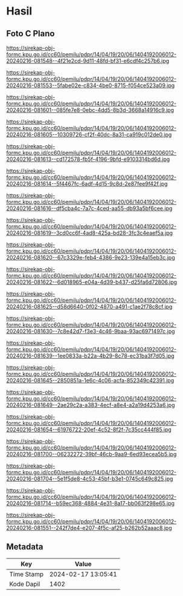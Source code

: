 # Hasil

## Foto C Plano

https://sirekap-obj-formc.kpu.go.id/cc60/pemilu/pdpr/14/04/19/20/06/1404192006012-20240216-081548--4f21e2cd-9d11-48fd-bf31-e6cdf4c257b6.jpg

https://sirekap-obj-formc.kpu.go.id/cc60/pemilu/pdpr/14/04/19/20/06/1404192006012-20240216-081553--5fabe02e-c834-4be0-8715-f054ce523a09.jpg

https://sirekap-obj-formc.kpu.go.id/cc60/pemilu/pdpr/14/04/19/20/06/1404192006012-20240216-081601--085fe7e8-0ebc-4dd5-8b3d-3668a14916c9.jpg

https://sirekap-obj-formc.kpu.go.id/cc60/pemilu/pdpr/14/04/19/20/06/1404192006012-20240216-081605--10309726-cf2f-40dc-8a31-ca919c012de0.jpg

https://sirekap-obj-formc.kpu.go.id/cc60/pemilu/pdpr/14/04/19/20/06/1404192006012-20240216-081613--cd172578-fb5f-4196-9bfd-e9103314bd6d.jpg

https://sirekap-obj-formc.kpu.go.id/cc60/pemilu/pdpr/14/04/19/20/06/1404192006012-20240216-081614--5f4467fc-6adf-4d15-9c8d-2e87fee9f42f.jpg

https://sirekap-obj-formc.kpu.go.id/cc60/pemilu/pdpr/14/04/19/20/06/1404192006012-20240216-081616--df5cba4c-7a7c-4ced-aa55-db93a5bf6cee.jpg

https://sirekap-obj-formc.kpu.go.id/cc60/pemilu/pdpr/14/04/19/20/06/1404192006012-20240216-081619--3cd0cc6f-4ad8-425a-bd28-3fc3c4eaef5a.jpg

https://sirekap-obj-formc.kpu.go.id/cc60/pemilu/pdpr/14/04/19/20/06/1404192006012-20240216-081620--67c3329e-feb4-4386-9e23-139e4a15eb3c.jpg

https://sirekap-obj-formc.kpu.go.id/cc60/pemilu/pdpr/14/04/19/20/06/1404192006012-20240216-081622--6d018965-e04a-4d39-b437-d25fa6d72806.jpg

https://sirekap-obj-formc.kpu.go.id/cc60/pemilu/pdpr/14/04/19/20/06/1404192006012-20240216-081625--d58d6640-0f02-4870-a491-c1ae2f78c8cf.jpg

https://sirekap-obj-formc.kpu.go.id/cc60/pemilu/pdpr/14/04/19/20/06/1404192006012-20240216-081630--7c8e42d7-f3e3-4c46-9baa-93ac6971497c.jpg

https://sirekap-obj-formc.kpu.go.id/cc60/pemilu/pdpr/14/04/19/20/06/1404192006012-20240216-081639--1ee0833a-b22a-4b29-8c78-ec31ba3f7d05.jpg

https://sirekap-obj-formc.kpu.go.id/cc60/pemilu/pdpr/14/04/19/20/06/1404192006012-20240216-081645--2850851a-1e6c-4c06-acfa-852349c42391.jpg

https://sirekap-obj-formc.kpu.go.id/cc60/pemilu/pdpr/14/04/19/20/06/1404192006012-20240216-081649--2ae29c2a-a383-4ecf-a8e4-a2a19d4253a6.jpg

https://sirekap-obj-formc.kpu.go.id/cc60/pemilu/pdpr/14/04/19/20/06/1404192006012-20240216-081654--61976722-20ef-4c52-8f2f-7c35cc444f85.jpg

https://sirekap-obj-formc.kpu.go.id/cc60/pemilu/pdpr/14/04/19/20/06/1404192006012-20240216-081700--06232272-39bf-46cb-9aa9-6ed93ecea5b5.jpg

https://sirekap-obj-formc.kpu.go.id/cc60/pemilu/pdpr/14/04/19/20/06/1404192006012-20240216-081704--5e1f5de8-4c53-45bf-b3e1-0745c649c825.jpg

https://sirekap-obj-formc.kpu.go.id/cc60/pemilu/pdpr/14/04/19/20/06/1404192006012-20240216-081714--b59ec368-4884-4e31-8a17-bb063f298e65.jpg

https://sirekap-obj-formc.kpu.go.id/cc60/pemilu/pdpr/14/04/19/20/06/1404192006012-20240216-081551--242f7de4-e207-4f5c-af25-b262b52aaac8.jpg


## Metadata

| Key        | Value               |
| ---------- | ------------------- |
| Time Stamp | 2024-02-17 13:05:41 |
| Kode Dapil | 1402                |



